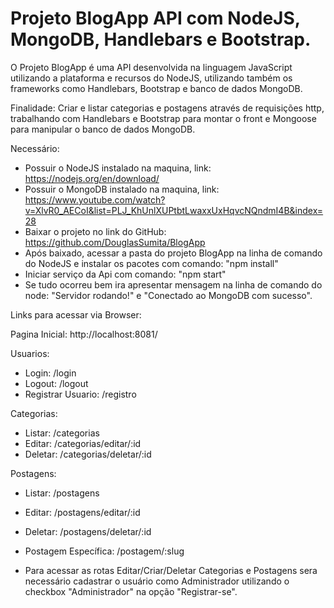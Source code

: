 # Projeto BlogApp API com NodeJS, MongoDB, Handlebars e Bootstrap. #

O Projeto BlogApp é uma API desenvolvida na linguagem JavaScript utilizando a plataforma e recursos do NodeJS,
utilizando também os frameworks como Handlebars, Bootstrap e banco de dados MongoDB.

Finalidade: Criar e listar categorias e postagens através de requisições http, trabalhando com Handlebars e Bootstrap para montar o front e Mongoose para manipular o banco de dados MongoDB.


Necessário:
* Possuir o NodeJS instalado na maquina, link: https://nodejs.org/en/download/
* Possuir o MongoDB instalado na maquina, link: https://www.youtube.com/watch?v=XlvR0_AECoI&list=PLJ_KhUnlXUPtbtLwaxxUxHqvcNQndmI4B&index=28
* Baixar o projeto no link do GitHub: https://github.com/DouglasSumita/BlogApp
* Após baixado, acessar a pasta do projeto BlogApp na linha de comando do NodeJS e instalar os pacotes com comando: "npm install"
* Iniciar serviço da Api com comando: "npm start"
* Se tudo ocorreu bem ira apresentar mensagem na linha de comando do node: "Servidor rodando!" e "Conectado ao MongoDB com sucesso".

Links para acessar via Browser: 

Pagina Inicial: http://localhost:8081/

Usuarios:
   * Login: /login
   * Logout: /logout
   * Registrar Usuario: /registro


Categorias: 
   * Listar: /categorias
   * Editar: /categorias/editar/:id
   * Deletar: /categorias/deletar/:id

Postagens: 
   * Listar: /postagens
   * Editar: /postagens/editar/:id
   * Deletar: /postagens/deletar/:id
   * Postagem Específica: /postagem/:slug

*  Para acessar as rotas Editar/Criar/Deletar Categorias e Postagens sera necessário cadastrar o usuário como Administrador utilizando o checkbox "Administrador" na opção "Registrar-se".
